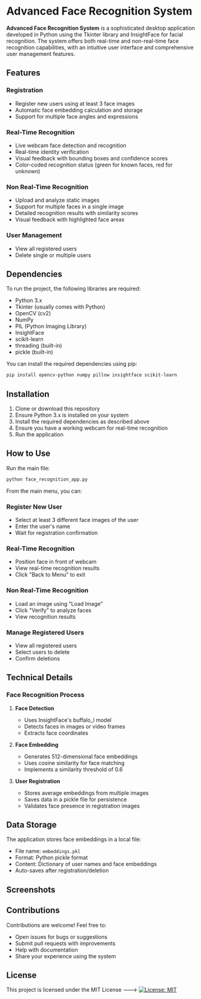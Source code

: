 # Advanced Face Recognition System

**Advanced Face Recognition System** is a sophisticated desktop application developed in Python using the Tkinter library and InsightFace for facial recognition. The system offers both real-time and non-real-time face recognition capabilities, with an intuitive user interface and comprehensive user management features.

## Features

### Registration
- Register new users using at least 3 face images
- Automatic face embedding calculation and storage
- Support for multiple face angles and expressions

### Real-Time Recognition
- Live webcam face detection and recognition
- Real-time identity verification
- Visual feedback with bounding boxes and confidence scores
- Color-coded recognition status (green for known faces, red for unknown)

### Non Real-Time Recognition
- Upload and analyze static images
- Support for multiple faces in a single image
- Detailed recognition results with similarity scores
- Visual feedback with highlighted face areas

### User Management
- View all registered users
- Delete single or multiple users

## Dependencies

To run the project, the following libraries are required:

- Python 3.x
- Tkinter (usually comes with Python)
- OpenCV (cv2)
- NumPy
- PIL (Python Imaging Library)
- InsightFace
- scikit-learn
- threading (built-in)
- pickle (built-in)

You can install the required dependencies using pip:

```bash
pip install opencv-python numpy pillow insightface scikit-learn
```

## Installation

1. Clone or download this repository
2. Ensure Python 3.x is installed on your system
3. Install the required dependencies as described above
4. Ensure you have a working webcam for real-time recognition
5. Run the application

## How to Use

Run the main file:

```bash
python face_recognition_app.py
```

From the main menu, you can:

### Register New User
- Select at least 3 different face images of the user
- Enter the user's name
- Wait for registration confirmation

### Real-Time Recognition
- Position face in front of webcam
- View real-time recognition results
- Click "Back to Menu" to exit

### Non Real-Time Recognition
- Load an image using "Load Image"
- Click "Verify" to analyze faces
- View recognition results

### Manage Registered Users
- View all registered users
- Select users to delete
- Confirm deletions

## Technical Details

### Face Recognition Process

1. **Face Detection**
   - Uses InsightFace's buffalo_l model
   - Detects faces in images or video frames
   - Extracts face coordinates

2. **Face Embedding**
   - Generates 512-dimensional face embeddings
   - Uses cosine similarity for face matching
   - Implements a similarity threshold of 0.6

3. **User Registration**
   - Stores average embeddings from multiple images
   - Saves data in a pickle file for persistence
   - Validates face presence in registration images


## Data Storage

The application stores face embeddings in a local file:
- File name: `embeddings.pkl`
- Format: Python pickle format
- Content: Dictionary of user names and face embeddings
- Auto-saves after registration/deletion

## Screenshots



## Contributions

Contributions are welcome! Feel free to:
- Open issues for bugs or suggestions
- Submit pull requests with improvements
- Help with documentation
- Share your experience using the system

## License

This project is licensed under the MIT License --->  [![License: MIT](https://img.shields.io/badge/License-MIT-yellow.svg)](https://opensource.org/licenses/MIT)
